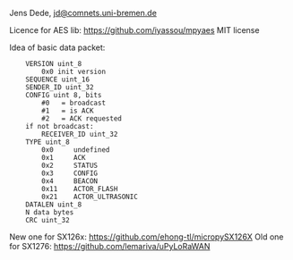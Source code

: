 Jens Dede, <jd@comnets.uni-bremen.de>

Licence for AES lib: https://github.com/iyassou/mpyaes MIT license


Idea of basic data packet:

        VERSION uint_8
            0x0 init version
        SEQUENCE uint_16
        SENDER_ID uint_32
        CONFIG uint 8, bits
            #0   = broadcast
            #1   = is ACK
            #2   = ACK requested
        if not broadcast:
            RECEIVER_ID uint_32
        TYPE uint_8
            0x0     undefined
            0x1     ACK
            0x2     STATUS
            0x3     CONFIG
            0x4     BEACON
            0x11    ACTOR_FLASH
            0x21    ACTOR_ULTRASONIC
        DATALEN uint_8
        N data bytes
        CRC uint_32



New one for SX126x: https://github.com/ehong-tl/micropySX126X
Old one for SX1276: https://github.com/lemariva/uPyLoRaWAN
